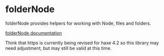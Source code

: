 # folderNode
folderNode provides helpers for working with Node, files and folders.

[folderNode documentation](https://nanjizal.github.io/folderNode/pages/index.html?i=1)

Think that https is currently being revised for haxe 4.2 so this library may need adjustment, but may still be valid at this time.
